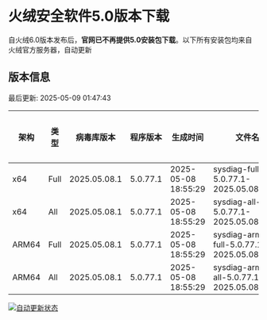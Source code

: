 # 火绒安全软件5.0版本下载 

自火绒6.0版本发布后，**官网已不再提供5.0安装包下载**。以下所有安装包均来自火绒官方服务器，自动更新

<!-- TABLE_START -->

## 版本信息

最后更新: 2025-05-09 01:47:43

| 架构    | 类型   | 病毒库版本 | 程序版本  | 生成时间 | 文件名 | 大小 | 下载链接    |
|---------|-------|------------|----------|----------|--------|------|----------|
| x64     | Full | 2025.05.08.1 | 5.0.77.1 | 2025-05-08 18:55:29 | sysdiag-full-5.0.77.1-2025.05.08.1.exe | 28.32M | [下载](https://down-tencent.huorong.cn/sysdiag-full-5.0.77.1-2025.05.08.1.exe) |
| x64     | All  | 2025.05.08.1 | 5.0.77.1 | 2025-05-08 18:55:29 | sysdiag-all-5.0.77.1-2025.05.08.1.exe | 28.32M | [下载](https://down-tencent.huorong.cn/sysdiag-all-5.0.77.1-2025.05.08.1.exe) |
| ARM64   | Full | 2025.05.08.1 | 5.0.77.1 | 2025-05-08 18:55:29 | sysdiag-arm64-full-5.0.77.1-2025.05.08.1.exe | 28.03M | [下载](https://down-tencent.huorong.cn/sysdiag-arm64-full-5.0.77.1-2025.05.08.1.exe) |
| ARM64   | All  | 2025.05.08.1 | 5.0.77.1 | 2025-05-08 18:55:29 | sysdiag-arm64-all-5.0.77.1-2025.05.08.1.exe | 28.03M | [下载](https://down-tencent.huorong.cn/sysdiag-arm64-all-5.0.77.1-2025.05.08.1.exe) |

<!-- TABLE_END -->

[![自动更新状态](https://github.com/J54264/Huorong-Version/actions/workflows/update.yml/badge.svg)](https://github.com/J54264/Huorong-Version/actions)
